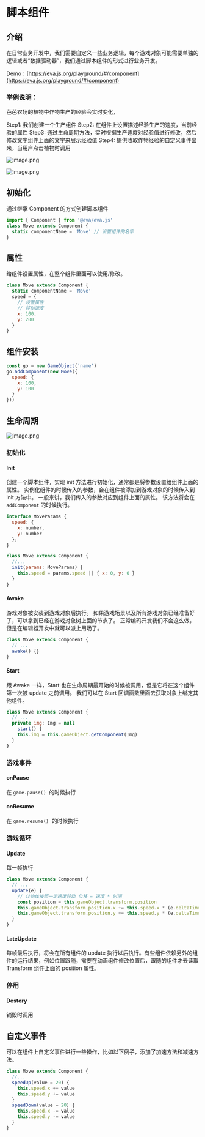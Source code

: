 # 脚本组件

## 介绍

在日常业务开发中，我们需要自定义一些业务逻辑，每个游戏对象可能需要单独的逻辑或者“数据驱动器”，我们通过脚本组件的形式进行业务开发。

Demo：[https://eva.js.org/playground/#/component](https://eva.js.org/playground/#/component)

### 举例说明：

芭芭农场的植物中作物生产的经验会实时变化，

Step1: 我们创建一个生产组件
Step2: 在组件上设置描述经验生产的速度，当前经验的属性
Step3: 通过生命周期方法，实时根据生产速度对经验值进行修改，然后修改文字组件上面的文字来展示经验值
Step4: 提供收取作物经验的自定义事件出来，当用户点击植物时调用

![image.png](https://img.alicdn.com/imgextra/i1/O1CN01wuCCfA1cXsquhQJ06_!!6000000003611-2-tps-452-492.png)

![image.png](https://img.alicdn.com/imgextra/i4/O1CN01HjkghN1ztAQ93DPan_!!6000000006771-2-tps-1164-512.png)

## 初始化

通过继承 Component 的方式创建脚本组件

```js
import { Component } from '@eva/eva.js'
class Move extends Component {
  static componentName = 'Move' // 设置组件的名字
}
```

## 属性

给组件设置属性，在整个组件里面可以使用/修改。

```js
class Move extends Component {
  static componentName = 'Move'
  speed = {
    // 设置属性
    // 移动速度
    x: 100,
    y: 200
  }
}
```

## 组件安装
```js
const go = new GameObject('name')
go.addComponent(new Move({
  speed: {
    x: 100,
    y: 100
  }
}))
```

## 生命周期

![image.png](https://img.alicdn.com/imgextra/i2/O1CN01gEgYOz1T8qevGDloU_!!6000000002338-2-tps-1448-906.png)

### 初始化

#### Init

创建一个脚本组件，实现 init 方法进行初始化，通常都是将参数设置给组件上面的属性。
实例化组件的时候传入的参数，会在组件被添加到游戏对象的时候传入到 init 方法中。
一般来讲，我们传入的参数对应到组件上面的属性。
该方法将会在 `addComponent` 的时候执行。

```js
interface MoveParams {
  speed: {
    x: number,
    y: number
  };
}

class Move extends Component {
  //...
  init(params: MoveParams) {
    this.speed = params.speed || { x: 0, y: 0 }
  }
}
```

#### Awake

游戏对象被安装到游戏对象后执行。
如果游戏场景以及所有游戏对象已经准备好了，可以拿到已经在游戏对象树上面的节点了。
正常编码开发我们不会这么做，但是在编辑器开发中就可以派上用场了。

```js
class Move extends Component {
  // ...
  awake() {}
}
```

#### Start

跟 Awake 一样，Start 也在生命周期最开始的时候被调用，但是它将在这个组件第一次被 update 之前调用。
我们可以在 Start 回调函数里面去获取对象上绑定其他组件。

```js
class Move extends Component {
  // ...
  private img: Img = null
	start() {
  	this.img = this.gameObject.getComponent(Img)
  }
}
```

### 游戏事件

#### onPause

在 `game.pause()`  的时候执行

#### onResume

在 `game.resume()`  的时候执行

### 游戏循环

#### Update

每一帧执行

```js
class Move extends Component {
  // ...
  update(e) {
    // 让物体按照一定速度移动 位移 = 速度 * 时间
    const position = this.gameObject.transform.position
    this.gameObject.transform.position.x += this.speed.x * (e.deltaTime / 1000)
    this.gameObject.transform.position.y += this.speed.y * (e.deltaTime / 1000)
  }
}
```

#### LateUpdate

每帧最后执行，将会在所有组件的 update 执行以后执行。有些组件依赖另外的组件的运行结果，例如位置跟随，需要在动画组件修改位置后，跟随的组件才去读取 Transform 组件上面的 position 属性。

### 停用

#### Destory

销毁时调用

## 自定义事件

可以在组件上自定义事件进行一些操作，比如以下例子，添加了加速方法和减速方法。

```js
class Move extends Component {
  //...
  speedUp(value = 20) {
    this.speed.x += value
    this.speed.y += value
  }
  speedDown(value = 20) {
    this.speed.x -= value
    this.speed.y -= value
  }
}
```

<br/>
<br/>
<br/>
<br/>
<br/>
